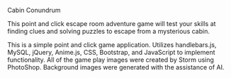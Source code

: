 Cabin Conundrum

This point and click escape room adventure game will test your skills at finding clues and solving puzzles to escape from a mysterious cabin.


This is a simple point and click game application. Utilizes handlebars.js, MySQL, jQuery, Anime.js, CSS, Bootstrap, and JavaScript to implement functionality. All of the game play images were created by Storm using PhotoShop. Background images were generated with the assistance of AI.
